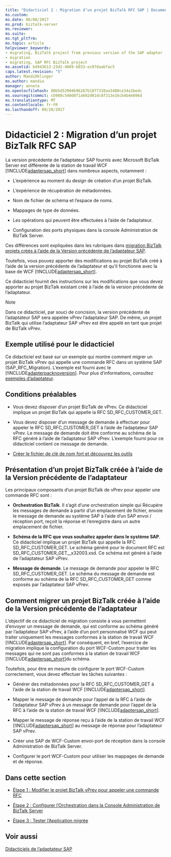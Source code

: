 ```yaml
---
title: "Didacticiel 2 : Migration d’un projet BizTalk RFC SAP | Documents Microsoft"
ms.custom: 
ms.date: 06/08/2017
ms.prod: biztalk-server
ms.reviewer: 
ms.suite: 
ms.tgt_pltfrm: 
ms.topic: article
helpviewer_keywords:
- migrating, BizTalk project from previous version of the SAP adapter
- migration
- migrating, SAP RFC BizTalk project
ms.assetid: b4943613-23d2-4869-b033-ec07daabfac5
caps.latest.revision: "5"
author: MandiOhlinger
ms.author: mandia
manager: anneta
ms.openlocfilehash: 80b5d53904b96267b1877310aa3480ce34a1bedc
ms.sourcegitcommit: cb908c540d8f1a692d01dc8f313e16cb4b4e696d
ms.translationtype: MT
ms.contentlocale: fr-FR
ms.lasthandoff: 09/20/2017
---
```

# <a name="tutorial-2-migrating-an-sap-rfc-biztalk-project"></a>Didacticiel 2 : Migration d’un projet BizTalk RFC SAP
La version précédente de l’adaptateur SAP fournis avec Microsoft BizTalk Server est différente de la station de travail WCF [!INCLUDE[adaptersap_short](../../includes/adaptersap-short-md.md)] dans nombreux aspects, notamment :  
  
-   L’expérience au moment du design de création d’un projet BizTalk.  
  
-   L’expérience de récupération de métadonnées.  
  
-   Nom de fichier de schéma et l’espace de noms.  
  
-   Mappages de type de données.  
  
-   Les opérations qui peuvent être effectuées à l’aide de l’adaptateur.  
  
-   Configuration des ports physiques dans la console Administration de BizTalk Server.  
  
 Ces différences sont expliquées dans les rubriques dans [migration BizTalk projets créés à l’aide de la Version précédente de l’adaptateur SAP](http://msdn.microsoft.com/library/a486bac9-8952-43fd-8099-413f1491de37).  
  
 Toutefois, vous pouvez apporter des modifications au projet BizTalk créé à l’aide de la version précédente de l’adaptateur et qu’il fonctionne avec la base de WCF [!INCLUDE[adaptersap_short](../../includes/adaptersap-short-md.md)].  
  
 Ce didacticiel fournit des instructions sur les modifications que vous devez apporter au projet BizTalk existant créé à l’aide de la version précédente de l’adaptateur.  
  
> [!NOTE]
>  Dans ce didacticiel, par souci de concision, la version précédente de l’adaptateur SAP sera appelée vPrev l’adaptateur SAP. De même, un projet BizTalk qui utilise l’adaptateur SAP vPrev est être appelé en tant que projet de BizTalk vPrev.  
  
## <a name="sample-used-for-the-tutorial"></a>Exemple utilisé pour le didacticiel  
 Ce didacticiel est basé sur un exemple qui montre comment migrer un projet BizTalk vPrev qui appelle une commande RFC dans un système SAP (SAP_RFC_Migration). L’exemple est fourni avec le [!INCLUDE[adapterpacknoversion](../../includes/adapterpacknoversion-md.md)]. Pour plus d’informations, consultez [exemples d’adaptateur](../../adapters-and-accelerators/accelerator-rosettanet/adapter-samples.md).  
  
## <a name="prerequisites"></a>Conditions préalables  
  
-   Vous devez disposer d’un projet BizTalk de vPrev. Ce didacticiel implique un projet BizTalk qui appelle la RFC SD_RFC_CUSTOMER_GET.  
  
-   Vous devez disposer d’un message de demande à effectuer pour appeler le RFC SD_RFC_CUSTOMER_GET à l’aide de l’adaptateur SAP vPrev. Le message de demande doit être conforme au schéma de la RFC généré à l’aide de l’adaptateur SAP vPrev. L’exemple fourni pour ce didacticiel contient ce message de demande.  
  
-   [Créer le fichier de clé de nom fort et découvrez les outils](../../adapters-and-accelerators/adapter-sap/prerequisites-to-create-sap-applications.md)
  
## <a name="understanding-a-biztalk-project-created-using-the-previous-version-of-the-adapter"></a>Présentation d’un projet BizTalk créée à l’aide de la Version précédente de l’adaptateur  
 Les principaux composants d’un projet BizTalk de vPrev pour appeler une commande RFC sont :  
  
-   **Orchestration BizTalk**. Il s’agit d’une orchestration simple qui Récupère les messages de demande à partir d’un emplacement de fichier, envoie le message de demande au système SAP à l’aide d’un SAP envoi / réception port, reçoit la réponse et l’enregistre dans un autre emplacement de fichier.  
  
-   **Schéma de la RFC que vous souhaitez appeler dans le système SAP**. Ce didacticiel implique un projet BizTalk qui appelle la RFC SD_RFC_CUSTOMER_GET. Le schéma généré pour le document RFC est SD_RFC_CUSTOMER_GET__x32003.xsd. Ce schéma est généré à l’aide de l’adaptateur SAP vPrev.  
  
-   **Message de demande**. Le message de demande pour appeler le RFC SD_RFC_CUSTOMER_GET. Le schéma du message de demande est conforme au schéma de la RFC SD_RFC_CUSTOMER_GET comme exposés par l’adaptateur SAP vPrev.  
  
## <a name="how-to-migrate-a-biztalk-project-created-using-the-previous-version-of-the-adapter"></a>Comment migrer un projet BizTalk créée à l’aide de la Version précédente de l’adaptateur  
 L’objectif de ce didacticiel de migration consiste à vous permettent d’envoyer un message de demande, qui est conforme au schéma généré par l’adaptateur SAP vPrev, à l’aide d’un port personnalisé WCF qui peut traiter uniquement les messages conformes à la station de travail WCF [!INCLUDE[adaptersap_short](../../includes/adaptersap-short-md.md)]. Par conséquent, en bref, l’exercice de migration implique la configuration du port WCF-Custom pour traiter les messages qui ne sont pas conformes à la station de travail WCF [!INCLUDE[adaptersap_short](../../includes/adaptersap-short-md.md)]du schéma.  
  
 Toutefois, pour être en mesure de configurer le port WCF-Custom correctement, vous devez effectuer les tâches suivantes :  
  
-   Générer des métadonnées pour la RFC SD_RFC_CUSTOMER_GET à l’aide de la station de travail WCF [!INCLUDE[adaptersap_short](../../includes/adaptersap-short-md.md)].  
  
-   Mapper le message de demande pour l’appel de la RFC à l’aide de l’adaptateur SAP vPrev à un message de demande pour l’appel de la RFC à l’aide de la station de travail WCF [!INCLUDE[adaptersap_short](../../includes/adaptersap-short-md.md)].  
  
-   Mapper le message de réponse reçu à l’aide de la station de travail WCF [!INCLUDE[adaptersap_short](../../includes/adaptersap-short-md.md)] au message de réponse pour l’adaptateur SAP vPrev.  
  
-   Créer une SAP de WCF-Custom envoi-port de réception dans la console Administration de BizTalk Server.  
  
-   Configurer le port WCF-Custom pour utiliser les mappages de demande et de réponse.  
  
## <a name="in-this-section"></a>Dans cette section  
  
-   [Étape 1 : Modifier le projet BizTalk vPrev pour appeler une commande RFC](../../adapters-and-accelerators/adapter-sap/step-1-modify-the-vprev-biztalk-project-for-invoking-an-rfc.md)  
  
-   [Étape 2 : Configurer l’Orchestration dans la Console Administration de BizTalk Server](../../adapters-and-accelerators/adapter-sap/step-2-configure-the-orchestration-in-biztalk-server-administration-console1.md)  
  
-   [Étape 3 : Tester l’Application migrée](../../adapters-and-accelerators/adapter-sap/step-3-test-the-migrated-application6.md)  
  
## <a name="see-also"></a>Voir aussi  
 [Didacticiels de l’adaptateur SAP](../../adapters-and-accelerators/adapter-sap/sap-adapter-tutorials.md)